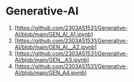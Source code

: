 # Generative-AI

1. [https://github.com/2303A51531/Generative-AI/blob/main/GEN_AI_A1.ipynb]
2. [https://github.com/2303A51531/Generative-AI/blob/main/GEN_AI__A2.ipynb]
3. [https://github.com/2303A51531/Generative-AI/blob/main/GEN__A3.ipynb]
4. [https://github.com/2303A51531/Generative-AI/blob/main/GEN_A4.ipynb]
